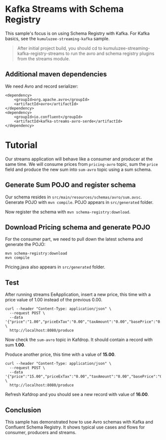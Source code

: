 # Kafka Streams with Schema Registry

This sample's focus is on using Schema Registry with Kafka. For Kafka basics, see the `kumuluzee-streaming-kafka` sample.

> After initial project build, you should cd to kumuluzee-streaming-kafka-registry-streams to run the avro and schema registry plugins from the streams module.

## Additional maven dependencies
We need Avro and record serializer:
```
<dependency>
    <groupId>org.apache.avro</groupId>
    <artifactId>avro</artifactId>
</dependency>
<dependency>
    <groupId>io.confluent</groupId>
    <artifactId>kafka-streams-avro-serde</artifactId>
</dependency>
```

# Tutorial
Our streams application will behave like a consumer and producer at the same time. We will consume prices from `pricing-avro` topic, sum the `price` field and produce the new sum into `sum-avro` topic using a sum schema.

## Generate Sum POJO and register schema
Our schema resides in `src/main/resources/schemas/avro/sum.avsc`. Generate POJO with `mvn compile`.
POJO appears in `src/generated` folder.

Now register the schema with `mvn schema-registry:download`.

## Download Pricing schema and generate POJO
For the consumer part, we need to pull down the latest schema and generate the POJO:
```
mvn schema-registry:download
mvn compile
```
Pricing.java also appears in `src/generated` folder.

## Test
After running streams EeApplication, insert a new price, this time with a price value of 1.00 instead of the previous 0.00.

```
curl --header "Content-Type: application/json" \
  --request POST \
  --data '{"price":"1.00","priceExTax":"0.00","taxAmount":"0.00","basePrice":"0.00","priceAmount":"0.00","description":"Desc"}' \
  http://localhost:8080/produce
```
Now check the `sum-avro` topic in Kafdrop. It should contain a record with sum __1.00__.

Produce another price, this time with a value of __15.00__.
```
curl --header "Content-Type: application/json" \
  --request POST \
  --data '{"price":"15.00","priceExTax":"0.00","taxAmount":"0.00","basePrice":"0.00","priceAmount":"0.00","description":"Desc"}' \
  http://localhost:8080/produce
```
Refresh Kafdrop and you should see a new record with value of __16.00__.

## Conclusion
This sample has demonstrated how to use Avro schemas with Kafka and Confluent Schema Registry. It shows typical use cases and flows for consumer, producers and streams.